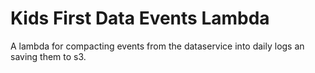 Kids First Data Events Lambda 
===============================

A lambda for compacting events from the dataservice into daily logs an saving
them to s3.
